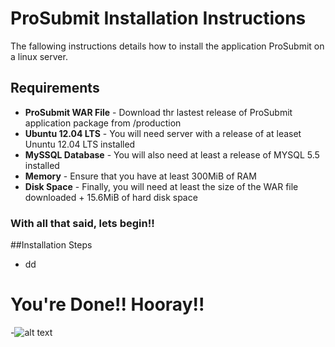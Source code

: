 # ProSubmit Installation Instructions
The fallowing instructions details how to install the application ProSubmit on a linux server.

## Requirements

* **ProSubmit WAR File** - Download thr lastest release of ProSubmit application package from /production
* **Ubuntu 12.04 LTS** - You will need server with a release of at leaset Ununtu 12.04 LTS installed
* **MySSQL Database** - You will also need at least a release of MYSQL  5.5 installed
* **Memory** - Ensure that you have at least 300MiB of RAM
* **Disk Space** - Finally, you will need at least the size of the WAR file downloaded + 15.6MiB of hard disk space

### With all that said, lets begin!! 


##Installation Steps

* dd


# You're Done!! Hooray!!

-![alt text](http://www.learnhebrewpod.com/images/library/Image/final%20for%20read%20more/24a--hooray%281%29.jpg "HOORAY")
